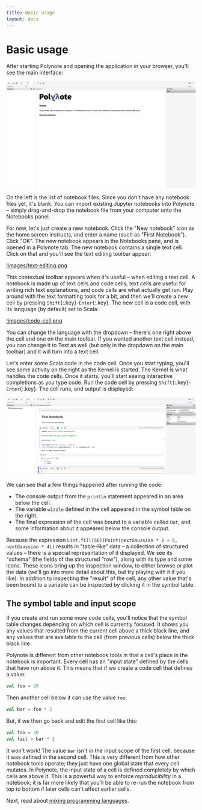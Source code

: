 ```yaml
---
title: Basic usage
layout: docs
---
```


# Basic usage

After starting Polynote and opening the application in your browser, you'll see the main interface:

![images/fresh-home-screen.png](images/fresh-home-screen.png)

On the left is the list of notebook files. Since you don't have any notebook files yet, it's blank. You can import
existing Jupyter notebooks into Polynote – simply drag-and-drop the notebook file from your computer onto the Notebooks
panel.

For now, let's just create a new notebook. Click the "New notebook" icon as the home screen instructs, and enter a name
(such as "First Notebook"). Click "OK". The new notebook appears in the Notebooks pane, and is opened in a Polynote
tab. The new notebook contains a single text cell. Click on that and you'll see the text editing toolbar appear:

[!images/text-editing.png](images/text-editing.png)

This contextual toolbar appears when it's useful – when editing a text cell. A notebook is made up of text cells and
code cells; text cells are useful for writing rich text explanations, and code cells are what actually get run. Play
around with the text formatting tools for a bit, and then we'll create a new cell by pressing `Shift`{:.key}-`Enter`{:.key}.
The new cell is a code cell, with its language (by default) set to Scala:

[!images/code-cell.png](images/code-cell.png)

You can change the language with the dropdown – there's one right above the cell and one on the main toolbar. If you
wanted another text cell instead, you can change it to Text as well (but only in the dropdown on the main toolbar) and
it will turn into a text cell.

Let's enter some Scala code in the code cell. Once you start typing, you'll see some activity on the right as the Kernel
is started. The Kernel is what handles the code cells. Once it starts, you'll start seeing interactive completions
as you type code. Run the code cell by pressing `Shift`{:.key}-`Enter`{:.key}. The cell runs, and output is displayed:

![images/results.png](images/results.png)

We can see that a few things happened after running the code:

- The console output from the `println` statement appeared in an area below the cell.
- The variable `wizzle` defined in the cell appeared in the symbol table on the right.
- The final expression of the cell was bound to a variable called `Out`, and some information about it appeared below
  the console output.

Because the expression `List.fill(50)(Point(nextGaussian * 2 + 5, nextGaussian * 4))` results in "table-like" data –
a collection of structured values – there is a special representation of it displayed. We see its "schema" (the fields
of the structured "row"), along with its type and some icons. These icons bring up the inspection window, to either
browse or plot the data (we'll go into more detail about this, but try playing with it if you like). In addition to
inspecting the "result" of the cell, any other value that's been bound to a variable can be inspected by clicking it in
the symbol table.

## The symbol table and input scope

If you create and run some more code cells, you'll notice that the symbol table changes depending on which cell is
currently focused. It shows you any values that resulted from the current cell above a thick black line, and any values
that are available to the cell (from previous cells) below the thick black line.

Polynote is different from other notebook tools in that a cell's place in the notebook is important. Every cell has an
"input state" defined by the cells that have run above it. This means that if we create a code cell that defines a value:

```scala
val foo = 20
```

Then another cell below it can use the value `foo`:

```scala
val bar = foo * 2
```

But, if we then go back and edit the first cell like this:

```scala
val foo = 20
val fail = bar * 2
```

It won't work! The value `bar` isn't in the input scope of the first cell, because it was defined in the second cell.
This is very different from how other notebook tools operate; they just have one global state that every cell mutates.
In Polynote, the input state of a cell is defined completely by which cells are above it. This is a powerful way to
enforce *reproducibility* in a notebook; it is far more likely that you'll be able to re-run the notebook from top to
bottom if later cells can't affect earlier cells.

Next, read about [mixing programming languages](03-mixing-programming-languages.md).

